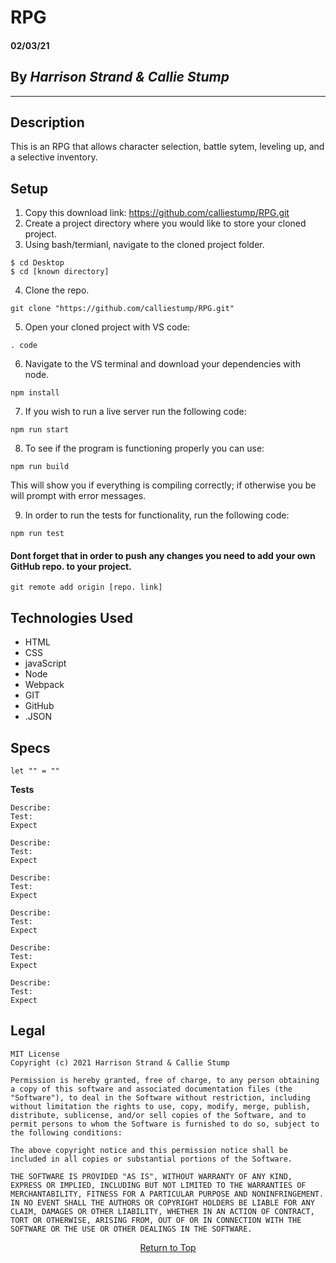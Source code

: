 # RPG

#### **02/03/21**

## By _Harrison Strand & Callie Stump_
<hr>

## **Description**
This is an RPG that allows character selection, battle sytem, leveling up, and a selective inventory.

## **Setup**
1. Copy this download link: https://github.com/calliestump/RPG.git
2. Create a project directory where you would like to store your cloned project.
3. Using bash/termianl, navigate to the cloned project folder.
```
$ cd Desktop
$ cd [known directory]
```
4. Clone the repo.
```
git clone "https://github.com/calliestump/RPG.git"
```
5. Open your cloned project with VS code:
```
. code
```
6. Navigate to the VS terminal and download your dependencies with node.
```
npm install
```
7. If you wish to run a live server run the following code:
```
npm run start
```
8. To see if the program is functioning properly you can use:
```
npm run build
```
This will show you if everything is compiling correctly; if otherwise you be will prompt with error messages.

9. In order to run the tests for functionality, run the following code:
```
npm run test
```
#### Dont forget that in order to push any changes you need to add your own GitHub repo. to your project.
```
git remote add origin [repo. link]
```

## **Technologies Used**
* HTML
* CSS
* javaScript
* Node
* Webpack
* GIT
* GitHub
* .JSON

## **Specs**
```
let "" = ""
```
**Tests**
```
Describe: 
Test: 
Expect 
```
```
Describe: 
Test: 
Expect
```
```
Describe: 
Test: 
Expect 
```
```
Describe: 
Test: 
Expect 
```
```
Describe: 
Test: 
Expect 
```
```
Describe: 
Test: 
Expect 
```

## Legal
```
MIT License
Copyright (c) 2021 Harrison Strand & Callie Stump

Permission is hereby granted, free of charge, to any person obtaining a copy of this software and associated documentation files (the "Software"), to deal in the Software without restriction, including without limitation the rights to use, copy, modify, merge, publish, distribute, sublicense, and/or sell copies of the Software, and to permit persons to whom the Software is furnished to do so, subject to the following conditions:

The above copyright notice and this permission notice shall be included in all copies or substantial portions of the Software.

THE SOFTWARE IS PROVIDED "AS IS", WITHOUT WARRANTY OF ANY KIND, EXPRESS OR IMPLIED, INCLUDING BUT NOT LIMITED TO THE WARRANTIES OF MERCHANTABILITY, FITNESS FOR A PARTICULAR PURPOSE AND NONINFRINGEMENT. IN NO EVENT SHALL THE AUTHORS OR COPYRIGHT HOLDERS BE LIABLE FOR ANY CLAIM, DAMAGES OR OTHER LIABILITY, WHETHER IN AN ACTION OF CONTRACT, TORT OR OTHERWISE, ARISING FROM, OUT OF OR IN CONNECTION WITH THE SOFTWARE OR THE USE OR OTHER DEALINGS IN THE SOFTWARE.
```
<center><a href="#">Return to Top</a></center>

